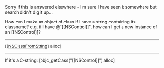 Sorry if this is answered elsewhere - I'm sure I have seen it somewhere but search didn't dig it up...

How can I make an object of class <foo> if I have a string containing its classname? e.g. if I have @"[[NSControl]]", how can I get a new instance of an [[NSControl]]?

----
[[[NSClassFromString]](@"[[NSControl]]") alloc]

----

If it's a C-string: [objc_getClass("[[NSControl]]") alloc]